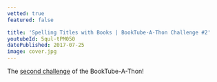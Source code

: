 ```yaml
---
vetted: true
featured: false

title: 'Spelling Titles with Books | BookTube-A-Thon Challenge #2'
youtubeId: 5qul-tPM050
datePublished: 2017-07-25
image: cover.jpg
---
```


The [second challenge](https://youtu.be/_6CV6ul2BV) of the BookTube-A-Thon!
